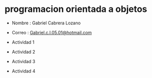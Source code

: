 # programacion orientada a objetos

- Nombre : Gabriel Cabrera Lozano
- Correo : Gabriel.c.l.05.01@hotmail.com

- Actividad 1 

- Actividad 2 

- Actividad 3 

- Actividad 4
